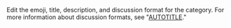 Edit the emoji, title, description, and discussion format for the category. For more information about discussion formats, see "[AUTOTITLE](/discussions/collaborating-with-your-community-using-discussions/about-discussions)."
